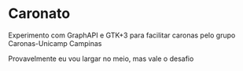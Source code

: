 # Caronato
Experimento com GraphAPI e GTK+3 para facilitar caronas pelo grupo Caronas-Unicamp Campinas

Provavelmente eu vou largar no meio, mas vale o desafio